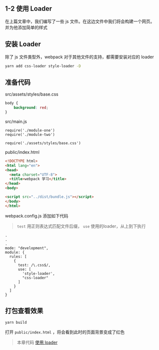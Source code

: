 ## 1-2 使用 Loader 

在上篇文章中，我们编写了一些 js 文件。在这边文件中我们将会构建一个网页。并为他添加简单的样式

## 安装 Loader
除了 js 文件类型外，webpack  对于其他文件的支持，都需要安装对应的 loader

```bash
yarn add css-loader style-loader -D
```

## 准备代码

src/assets/styles/base.css

```css
body {
    background: red;
}
```

src/main.js

```
require('./module-one')
require('./module-two')

require('./assets/styles/base.css')
```

public/index.html

```html
<!DOCTYPE html>
<html lang="en">
<head>
  <meta charset="UTF-8">
  <title>webpack 学习</title>
</head>
<body>

<script src="../dist/bundle.js"></script>
</body>
</html>
```

webpack.config.js 添加如下代码

> `test` 用正则表达式匹配文件后缀， `use` 使用的loader，从上到下执行

```
.
.
.
mode: "development",
module: {
  rules: [
    {
      test: /\.css$/,
      use: [
        'style-loader',
        "css-loader"
      ]
    }
  ]
}
```

## 打包查看效果

```
yarn build
```

打开 `public/index.html` ，将会看到此时的页面背景变成了红色

> 本章代码 [使用 loader](https://github.com/twodogegg/webpack-learn-gitbook-code/tree/use-loader)